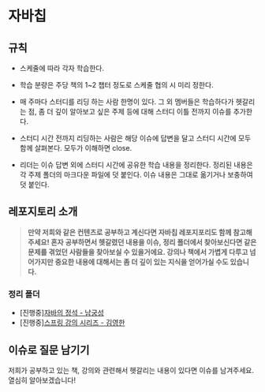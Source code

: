 # 자바칩

## 규칙

- 스케줄에 따라 각자 학습한다.

- 학습 분량은 주당 책의 1~2 챕터 정도로 스케줄 협의 시 미리 정한다.

- 매 주마다 스터디를 리딩 하는 사람 한명이 있다. 그 외 멤버들은 학습하다가 헷갈리는 점, 좀 더 깊이 알아보고 싶은 주제 등에 대해 스터디 이틀 전까지 이슈를 추가한다.

- 스터디 시간 전까지 리딩하는 사람은 해당 이슈에 답변을 달고 스터디 시간에 모두 함께 살펴본다. 모두가 이해하면 close.

- 리더는 이슈 답변 외에 스터디 시간에 공유한 학습 내용을 정리한다. 정리된 내용은 각 주제 폴더의 마크다운 파일에 덧 붙인다. 이슈 내용은 그대로 옮기거나 보충하여 덧 붙인다.





## 레포지토리 소개
>**만약 저희와 같은 컨텐츠로 공부하고 계신다면 자바칩 레포지포리도 함께 참고해주세요! 혼자 공부하면서 헷갈렸던 내용을 이슈, 정리 폴더에서 찾아보신다면 같은 문제를 겪었던 사람들을 찾아보실 수 있을거에요. 강의나 책에서 가볍게 다루고 넘어가지만 중요한 내용에 대해서는 좀 더 깊이 있는 지식을 얻어가실 수도 있습니다.**   

### 정리 폴더
- [진행중][자바의 정석 - 남궁성]()
- [진행중][스프링 강의 시리즈 - 김영한](https://github.com/Java-Chip4/StudyingRecord/tree/main/%EA%B9%80%EC%98%81%ED%95%9C%EB%8B%98%20%EC%8A%A4%ED%94%84%EB%A7%81)

## 이슈로 질문 남기기
저희가 공부하고 있는 책, 강의와 관련해서 헷갈리는 내용이 있다면 이슈를 남겨주세요. 열심히 알아보겠습니다!  